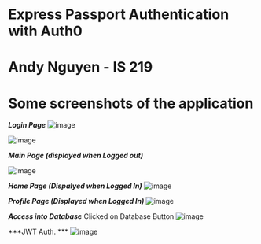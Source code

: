 # Express Passport Authentication with Auth0 
# Andy Nguyen - IS 219 
# Some screenshots of the application 


***Login Page***
![image](https://user-images.githubusercontent.com/46980112/117551605-f6b7b080-b014-11eb-9ce6-e9a4e4f9f99a.png)

![image](https://user-images.githubusercontent.com/46980112/117551619-09ca8080-b015-11eb-8cf4-7aa1e2a4fe42.png)

***Main Page (displayed when Logged out)***

![image](https://user-images.githubusercontent.com/46980112/117551671-38485b80-b015-11eb-8b30-5255abae164d.png)

***Home Page (Dispalyed when Logged In)***
![image](https://user-images.githubusercontent.com/46980112/117551627-164ed900-b015-11eb-9234-78aaef5705d8.png)

***Profile Page (Displayed when Logged In)***
![image](https://user-images.githubusercontent.com/46980112/117551643-1f3faa80-b015-11eb-9d6d-640ea63bbe97.png)

***Access into Database***
Clicked on Database Button
![image](https://user-images.githubusercontent.com/46980112/117749962-9d9c7800-b1e0-11eb-9db0-5e3bda326d3c.png)


***JWT Auth. ***
![image](https://user-images.githubusercontent.com/46980112/117748116-71cbc300-b1dd-11eb-9c79-e9201f54db69.png)
